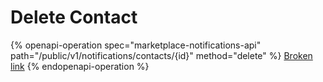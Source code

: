 # Delete Contact

{% openapi-operation spec="marketplace-notifications-api" path="/public/v1/notifications/contacts/{id}" method="delete" %}
[Broken link](broken-reference)
{% endopenapi-operation %}
